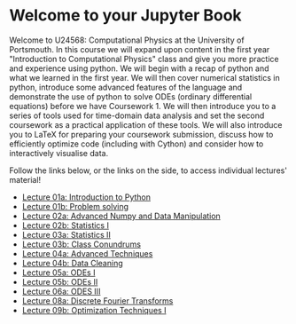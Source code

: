 # Welcome to your Jupyter Book

Welcome to U24568: Computational Physics at the University of Portsmouth. In this course we will expand upon content in the first year "Introduction to Computational Physics" class and give you more practice and experience using python. We will begin with a recap of python and what we learned in the first year. We will then cover numerical statistics in python, introduce some advanced features of the language and demonstrate the use of python to solve ODEs (ordinary differential equations) before we have Coursework 1. We will then introduce you to a series of tools used for time-domain data analysis and set the second coursework as a practical application of these tools. We will also introduce you to LaTeX for preparing your coursework submission, discuss how to efficiently optimize code (including with Cython) and consider how to interactively visualise data. 

Follow the links below, or the links on the side, to access individual lectures' material!

* [Lecture 01a: Introduction to Python](01a/overview.md)
* [Lecture 01b: Problem solving](01b/overview.md)
* [Lecture 02a: Advanced Numpy and Data Manipulation](02a/overview.md)
* [Lecture 02b: Statistics I](02b/overview.md)
* [Lecture 03a: Statistics II](03a/overview.md)
* [Lecture 03b: Class Conundrums](03b/overview.md)
* [Lecture 04a: Advanced Techniques](04a/overview.md)
* [Lecture 04b: Data Cleaning](04b/overview.md)
* [Lecture 05a: ODEs I](05a/overview.md)
* [Lecture 05b: ODEs II](05b/overview.md)
* [Lecture 06a: ODES III](06a/overview.md)
* [Lecture 08a: Discrete Fourier Transforms](08a/overview.md)
* [Lecture 09b: Optimization Techniques I](09b/overview.md)
